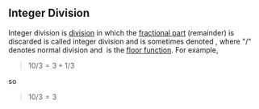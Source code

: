 ## Integer Division
Integer division is [division](https://mathworld.wolfram.com/Division.html) in which the [fractional part](https://mathworld.wolfram.com/FractionalPart.html) (remainder) is discarded is called integer division and is sometimes denoted , where "/" denotes normal division and  is the [floor function](https://mathworld.wolfram.com/FloorFunction.html). For example,

>
>$10/3 = 3 + 1/3$
>

so

>
> $10/3 = 3$ 
>

